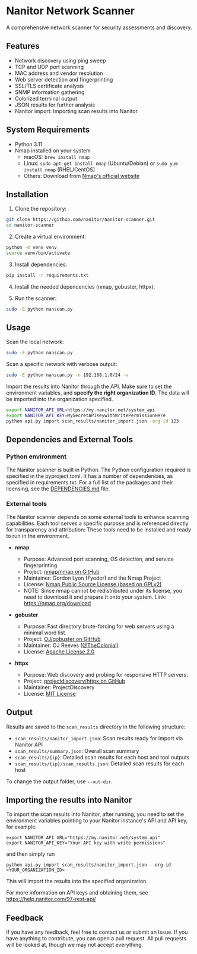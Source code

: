 # Nanitor Network Scanner

A comprehensive network scanner for security assessments and discovery.

## Features

- Network discovery using ping sweep
- TCP and UDP port scanning
- MAC address and vendor resolution
- Web server detection and fingerprinting
- SSL/TLS certificate analysis
- SNMP information gathering
- Colorized terminal output
- JSON results for further analysis
- Nanitor import: Importing scan results into Nanitor

## System Requirements

- Python 3.11
- Nmap installed on your system
  - macOS: `brew install nmap`
  - Linux: `sudo apt-get install nmap` (Ubuntu/Debian) or `sudo yum install nmap` (RHEL/CentOS)
  - Others: Download from [Nmap's official website](https://nmap.org/download.html)

## Installation

1. Clone the repository:
```bash
git clone https://github.com/nanitor/nanitor-scanner.git
cd nanitor-scanner
```

2. Create a virtual environment:
```bash
python -m venv venv
source venv/bin/activate
```

3. Install dependencies:
```bash
pip install -r requirements.txt
```

4. Install the needed depencencies (nmap, gobuster, httpx).

5. Run the scanner:
```bash
sudo -E python nanscan.py
```

## Usage

Scan the local network:
```bash
sudo -E python nanscan.py
```

Scan a specific network with verbose output:
```bash
sudo -E python nanscan.py -n 192.168.1.0/24 -v
```

Import the results into Nanitor through the API. Make sure to set the environment variables, and **specify the right organization ID**.  The data will be imported into the organization specified.
```bash
export NANITOR_API_URL=https://my.nanitor.net/system_api
export NANITOR_API_KEY=MySecretAPIKeywithWritePermissionHere
python api.py import scan_results/nanitor_import.json -org-id 123
```

## Dependencies and External Tools

### Python environment

The Nanitor scanner is built in Python.  The Python configuration required is specified in the pyproject.toml.
It has a number of dependencies, as specified in requirements.txt.
For a full list of the packages and their licensing, see the [DEPENDENCIES.md](DEPENDENCIES.md) file.

### External tools

The Nanitor scanner depends on some external tools to enhance scanning capabilities. Each tool serves a specific purpose and is referenced directly for transparency and attribution:
These tools need to be installed and ready to run in the environment.

- **nmap**
  - Purpose: Advanced port scanning, OS detection, and service fingerprinting.
  - Project: [nmap/nmap on GitHub](https://github.com/nmap/nmap)
  - Maintainer: Gordon Lyon (Fyodor) and the Nmap Project
  - License: [Nmap Public Source License (based on GPLv2)](https://nmap.org/book/man-legal.html)
  - NOTE: Since nmap cannot be redistributed under its license, you need to download it and prepare it onto your system. Link: https://nmap.org/download

- **gobuster**
  - Purpose: Fast directory brute-forcing for web servers using a minimal word list.
  - Project: [OJ/gobuster on GitHub](https://github.com/OJ/gobuster)
  - Maintainer: OJ Reeves ([@TheColonial](https://github.com/OJ))
  - License: [Apache License 2.0](https://github.com/OJ/gobuster/blob/master/LICENSE)

- **httpx**
  - Purpose: Web discovery and probing for responsive HTTP servers.
  - Project: [projectdiscovery/httpx on GitHub](https://github.com/projectdiscovery/httpx)
  - Maintainer: ProjectDiscovery
  - License: [MIT License](https://github.com/projectdiscovery/httpx/blob/master/LICENSE.md)

## Output

Results are saved to the `scan_results` directory in the following structure:

- `scan_results/nanitor_import.json`: Scan results ready for import via Nanitor API
- `scan_results/summary.json`: Overall scan summary
- `scan_results/{ip}`: Detailed scan results for each host and tool outputs
- `scan_results/{ip}/scan_results.json`: Detailed scan results for each host

To change the output folder, use `--out-dir`.

## Importing the results into Nanitor

To import the scan results into Nanitor, after running, you need to
set the environment variables pointing to your Nanitor instance's API and API key, for example:
```
export NANITOR_API_URL="https://my.nanitor.net/system_api"
export NANITOR_API_KEY="Your API key with write permissions"
```
and then simply run
```
python api.py import scan_results/nanitor_import.json --org-id <YOUR_ORGANIZATION_ID>
```
This will import the results into the specified organization.

For more information on API keys and obtaining them, see https://help.nanitor.com/97-rest-api/

## Feedback

If you have any feedback, feel free to contact us or submit an Issue.  If you have anything to contribute, you can open a pull request.  All pull requests will be looked at, though we may not accept everything.

